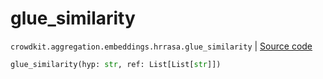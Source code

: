 # glue_similarity
`crowdkit.aggregation.embeddings.hrrasa.glue_similarity` | [Source code](https://github.com/Toloka/crowd-kit/blob/v1.2.0/crowdkit/aggregation/embeddings/hrrasa.py#L22)

```python
glue_similarity(hyp: str, ref: List[List[str]])
```

